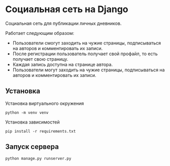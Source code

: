 Социальная сеть на Django
=============================== 

Cоциальная сеть для публикации личных дневников.

Работает следующим образом: 
- Пользователи смогут заходить на чужие страницы, подписываться на авторов и комментировать их записи.
- После регистрации пользователь получает свой профайл, то есть получает свою страницу.
- Каждая запись доступна на странице автора.
- Пользователи могут заходить на чужие страницы, подписываться на авторов и комментировать их записи.


## Установка
Установка виртуального окружения

`python -m venv venv`

Установка зависимостей

`pip install -r requirements.txt`

## Запуск сервера
`python manage.py runserver.py`
